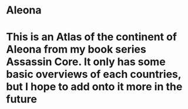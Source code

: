 # Aleona
# This is an Atlas of the continent of Aleona from my book series Assassin Core. It only has some basic overviews of each countries, but I hope to add onto it more in the future
